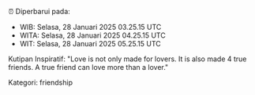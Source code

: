 ⏰ Diperbarui pada:
- WIB: Selasa, 28 Januari 2025 03.25.15 UTC
- WITA: Selasa, 28 Januari 2025 04.25.15 UTC
- WIT: Selasa, 28 Januari 2025 05.25.15 UTC

Kutipan Inspiratif:
"Love is not only made for lovers. It is also made 4 true friends. A true friend can love more than a lover."


Kategori: friendship

